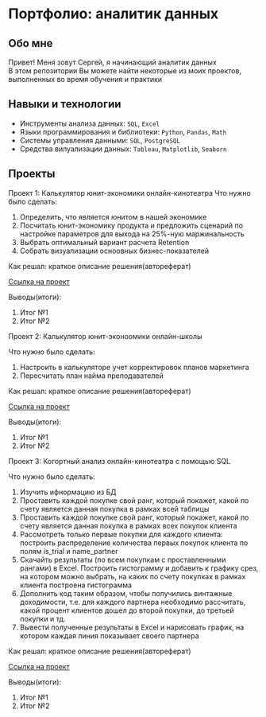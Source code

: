 # Портфолио: аналитик данных
## Обо мне
Привет! Меня зовут Сергей, я начинающий аналитик данных  
В этом репозитории Вы можете найти некоторые из моих проектов, выполненных во время обучения и практики
##  Навыки и технологии
* Инструменты анализа данных: `SQL`, `Excel`
* Языки программирования и библиотеки: `Python`, `Pandas`, `Math`
* Системы управления данными: `SQL`, `PostgreSQL`
* Средства вилуализации данных: `Tableau`, `Matplotlib`, `Seaborn`
## Проекты
Проект 1: Калькулятор юнит-экономики онлайн-кинотеатра
Что нужно было сделать:
1. Определить, что является юнитом в нашей экономике
2. Посчитать юнит-экономику продукта и предложить сценарий по настройке параметров для выхода на 25%-ную маржинальность
3. Выбрать оптимальный вариант расчета Retention
4. Собрать визуализации осноовных бизнес-показателей

Как решал: краткое описание решения(автореферат)

[Ссылка на проект](https://disk.yandex.ru/d/UUIUoXWzhW9aKA)

Выводы(итоги):
1. Итог №1
2. Итог №2

Проект 2: Калькулятор юнит-эконоомики онлайн-школы

Что нужно было сделать:
1. Настроить в калькуляторе учет корректировок планов маркетинга
2. Пересчитать план найма преподавателей

Как решал: краткое описание решения(автореферат)

[Ссылка на проект]()

Выводы(итоги):
1. Итог №1
2. Итог №2

Проект 3: Когортный анализ онлайн-кинотеатра с помощью SQL

Что нужно было сделать:
1. Изучить ифнормацию из БД
2. Проставить каждой покупке свой ранг, который покажет, какой по счету является данная покупка в рамках всей таблицы
3. Проставить каждой покупке свой ранг, который покажет, какой по счету является данная покупка в рамках всех покупок клиента
4. Рассмотреть только первые покупки для каждого клиента: построить распределение количества первых покупок клиента по полям is_trial и name_partner
5. Скачайть результаты (по всем покупкам с проставленными рангами) в Excel. Построить гистограмму и добавить к графику срез, на котором можно выбрать, на каких по счету покупках в рамках клиента построена гистограмма
6. Дополнить код таким образом, чтобы получились винтажные доходимости, т.е. для каждого партнера необходимо рассчитать, какой процент клиентов дошел до второй покупки, до третьей покупки и тд.
7. Вывести полученные результаты в Excel и нарисовать график, на котором каждая линия показывает своего партнера

Как решал: краткое описание решения(автореферат)

[Ссылка на проект]()

Выводы(итоги):
1. Итог №1
2. Итог №2
